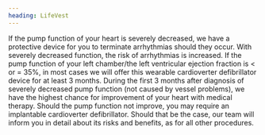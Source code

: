 ```yaml
---
heading: LifeVest
---
```


If the pump function of your heart is severely decreased, we have a protective device for you to terminate arrhythmias 
should they occur.
With severely decreased function, the risk of arrhythmias is increased.
If the pump function of your left chamber/the left ventricular ejection fraction is < or = 35%, in most cases we will 
offer this wearable cardioverter defibrillator device for at least 3 months.
During the first 3 months after diagnosis of severely decreased pump function (not caused by vessel problems), we have 
the highest chance for improvement of your heart with medical therapy.
Should the pump function not improve, you may require an implantable cardioverter defibrillator.
Should that be the case, our team will inform you in detail about its risks and benefits, as for all other procedures.  